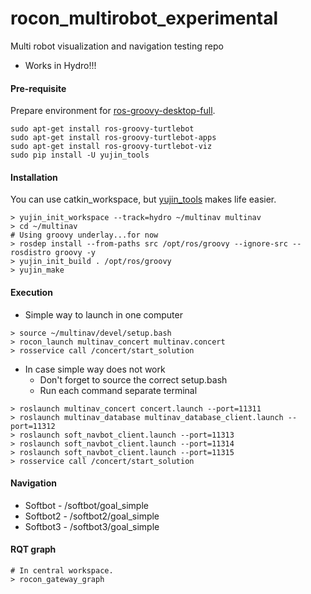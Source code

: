 rocon_multirobot_experimental
=============================

Multi robot visualization and navigation testing repo 

* Works in Hydro!!!

#### Pre-requisite

Prepare environment for [ros-groovy-desktop-full](http://ros.org/wiki/groovy/Installation/Ubuntu).

```
sudo apt-get install ros-groovy-turtlebot
sudo apt-get install ros-groovy-turtlebot-apps
sudo apt-get install ros-groovy-turtlebot-viz
sudo pip install -U yujin_tools
```


#### Installation ####

You can use catkin_workspace, but [yujin_tools](https://github.com/yujinrobot/yujin_tools/wiki/yujin-init)
makes life easier.

```
> yujin_init_workspace --track=hydro ~/multinav multinav
> cd ~/multinav
# Using groovy underlay...for now
> rosdep install --from-paths src /opt/ros/groovy --ignore-src --rosdistro groovy -y
> yujin_init_build . /opt/ros/groovy
> yujin_make
```

#### Execution ####

* Simple way to launch in one computer

```
> source ~/multinav/devel/setup.bash
> rocon_launch multinav_concert multinav.concert
> rosservice call /concert/start_solution
```

* In case simple way does not work
  * Don't forget to source the correct setup.bash
  * Run each command separate terminal

```
> roslaunch multinav_concert concert.launch --port=11311
> roslaunch multinav_database multinav_database_client.launch --port=11312
> roslaunch soft_navbot_client.launch --port=11313
> roslaunch soft_navbot_client.launch --port=11314
> roslaunch soft_navbot_client.launch --port=11315
> rosservice call /concert/start_solution
```

#### Navigation ####

* Softbot  - /softbot/goal_simple
* Softbot2 - /softbot2/goal_simple
* Softbot3 - /softbot3/goal_simple

#### RQT graph ####

```
# In central workspace.
> rocon_gateway_graph
```
